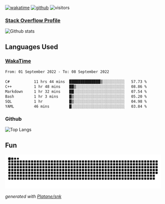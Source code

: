 [![wakatime](https://wakatime.com/badge/user/82c377cd-a54c-404c-b7df-177b313ca539.svg)](https://wakatime.com/@82c377cd-a54c-404c-b7df-177b313ca539)
[![github](https://img.shields.io/github/followers/xinthose?logo=github&style=plastic)](https://github.com/alanhamlett?tab=followers)
![visitors](https://visitor-badge.glitch.me/badge?page_id=xinthose&left_color=green&right_color=red)
### [Stack Overflow Profile](https://stackoverflow.com/users/4056146/xinthose)

![Github stats](https://github-readme-stats.vercel.app/api?username=xinthose&show_icons=true&theme=radical&count_private=true)

## Languages Used

### [WakaTime](https://wakatime.com/)
<!--START_SECTION:waka-->

```text
From: 01 September 2022 - To: 08 September 2022

C#           11 hrs 44 mins  ██████████████▒░░░░░░░░░░   57.73 %
C++          1 hr 48 mins    ██▒░░░░░░░░░░░░░░░░░░░░░░   08.86 %
Markdown     1 hr 32 mins    ██░░░░░░░░░░░░░░░░░░░░░░░   07.54 %
Bash         1 hr 3 mins     █▒░░░░░░░░░░░░░░░░░░░░░░░   05.20 %
SQL          1 hr            █▒░░░░░░░░░░░░░░░░░░░░░░░   04.98 %
YAML         46 mins         █░░░░░░░░░░░░░░░░░░░░░░░░   03.84 %
```

<!--END_SECTION:waka-->

### Github

![Top Langs](https://github-readme-stats.vercel.app/api/top-langs/?username=xinthose)

## Fun
![github contribution grid snake animation](https://raw.githubusercontent.com/xinthose/xinthose/output/github-contribution-grid-snake.svg)

_generated with [Platane/snk](https://github.com/Platane/snk)_

